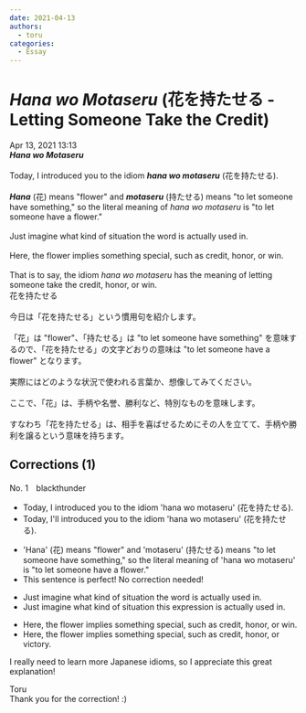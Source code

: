 ```yaml
---
date: 2021-04-13
authors:
  - toru
categories:
  - Essay
---
```


<h1 id="subject_show"><strong><em>Hana wo Motaseru</strong></em> (花を持たせる - Letting Someone Take the Credit)</h1>
<div class="date">Apr 13, 2021 13:13</div>
<div id="post"><div id="body_show_ori">
<strong><em>Hana wo Motaseru</strong></em><br/><br/>Today, I introduced you to the idiom <strong><em>hana wo motaseru</em></strong> (花を持たせる).<br/><br/><strong><em>Hana</em></strong> (花) means "flower" and <strong><em>motaseru</em></strong> (持たせる) means "to let someone have something," so the literal meaning of <em>hana wo motaseru</em> is "to let someone have a flower."<br/><br/>Just imagine what kind of situation the word is actually used in.<br/><br/>Here, the flower implies something special, such as credit, honor, or win.<br/><br/>That is to say, the idiom <em>hana wo motaseru</em> has the meaning of letting someone take the credit, honor, or win.
</div></div>

<!-- more -->

<div id="post_ja"><div id="body_show_mo">
花を持たせる<br/><br/>今日は「花を持たせる」という慣用句を紹介します。<br/><br/>「花」は "flower"、「持たせる」は "to let someone have something" を意味するので、「花を持たせる」の文字どおりの意味は "to let someone have a flower" となります。<br/><br/>実際にはどのような状況で使われる言葉か、想像してみてください。<br/><br/>ここで、「花」は、手柄や名誉、勝利など、特別なものを意味します。<br/><br/>すなわち「花を持たせる」は、相手を喜ばせるためにその人を立てて、手柄や勝利を譲るという意味を持ちます。
</div></div>

## Corrections (1)
<div id="block"><div class="first_name"> No. 1　<span class="just_name">blackthunder</span></div><div id="block2">
<ul class="correction_field">
<li class="incorrect">Today, I introduced you to the idiom 'hana wo motaseru' (花を持たせる).</li>
<li class="corrected correct">
Today, I<span class="f_red">'ll</span> introduce<span class="sline">d</span> <span class="sline">you to</span> the idiom 'hana wo motaseru' (花を持たせる).
</li>
</ul>
<ul class="correction_field">
<li class="incorrect">'Hana' (花) means "flower" and 'motaseru' (持たせる) means "to let someone have something," so the literal meaning of 'hana wo motaseru' is "to let someone have a flower."</li>
<li class="corrected perfect">This sentence is perfect! No correction needed!</li>
</ul>
<ul class="correction_field">
<li class="incorrect">Just imagine what kind of situation the word is actually used in.</li>
<li class="corrected correct">
Just imagine what kind of situation <span class="f_red">this expression</span> is actually used in.
</li>
</ul>
<ul class="correction_field">
<li class="incorrect">Here, the flower implies something special, such as credit, honor, or win.</li>
<li class="corrected correct">
Here, the flower implies something special, such as credit, honor, or <span class="f_red">victory</span>.
</li>
</ul>
<p class="comment_small">
 I really need to learn more Japanese idioms, so I appreciate this great explanation!
</p>

</div><div class="name"><span class="just_name">Toru</span><br>
Thank you for the correction! :)
</div>
</div>
